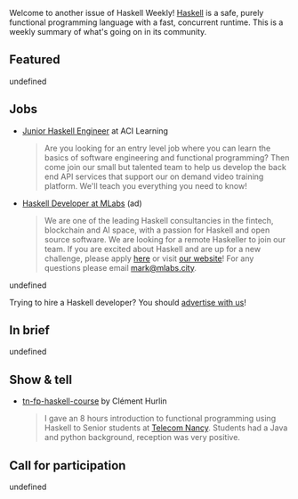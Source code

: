 Welcome to another issue of Haskell Weekly!
[Haskell](https://www.haskell.org) is a safe, purely functional programming language with a fast, concurrent runtime.
This is a weekly summary of what's going on in its community.

## Featured

undefined

## Jobs

- [Junior Haskell Engineer](https://acilearning.applytojob.com/apply/IuGQtn7Tkh/Junior-Software-Engineer-Remote?referrer=20211202012454J4X0XKJBEFJUJTGT) at ACI Learning
  > Are you looking for an entry level job where you can learn the basics of software engineering and functional programming? Then come join our small but talented team to help us develop the back end API services that support our on demand video training platform. We'll teach you everything you need to know!

<!-- Runs from 2021-11-04 to 2022-01-20. -->
- [Haskell Developer at MLabs](https://apply.workable.com/mlabs/j/63DAAA4AEF/) (ad)
  > We are one of the leading Haskell consultancies in the fintech, blockchain and AI space, with a passion for Haskell and open source software. We are looking for a remote Haskeller to join our team. If you are excited about Haskell and are up for a new challenge, please apply [here](https://apply.workable.com/mlabs/j/63DAAA4AEF/) or visit [our website](https://mlabs.city/)! For any questions please email <mark@mlabs.city>.

undefined

Trying to hire a Haskell developer?
You should [advertise with us](https://haskellweekly.news/advertising.html)!

## In brief

undefined

## Show & tell

- [tn-fp-haskell-course](https://github.com/smelc/tn-fp-haskell-course) by Clément Hurlin
  > I gave an 8 hours introduction to functional programming using Haskell to Senior students at [Telecom Nancy](https://telecomnancy.univ-lorraine.fr/). Students had a Java and python background, reception was very positive.

## Call for participation

undefined
